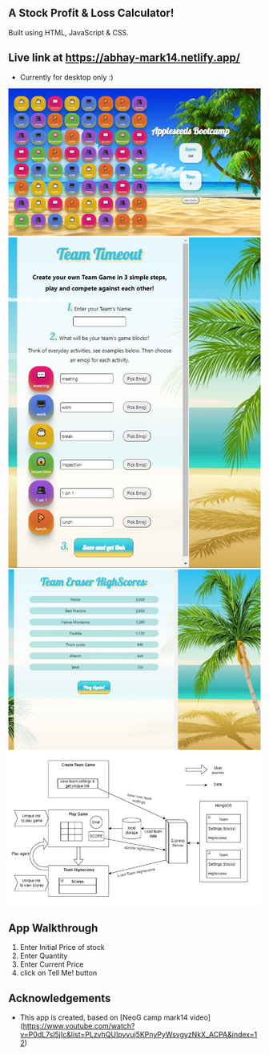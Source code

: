 ## A Stock Profit & Loss Calculator!

Built using HTML, JavaScript & CSS.

## Live link at https://abhay-mark14.netlify.app/

- Currently for desktop only :)

![Play game screenshot](https://github.com/sarit-chaet-hudis/team-timeout/blob/main/src/Assets/images/Screenshot2.JPG)
![Create new game screenshot](https://github.com/sarit-chaet-hudis/team-timeout/blob/main/src/Assets/images/Screenshot1.JPG)
![View highscores screenshot](https://github.com/sarit-chaet-hudis/team-timeout/blob/main/src/Assets/images/Screenshot3.JPG)
![Team Timout Flowchart](https://github.com/sarit-chaet-hudis/team-timeout/blob/main/src/Assets/images/team%20timeout-general%20flow.jpg)

## App Walkthrough

1. Enter Initial Price of stock
2. Enter Quantity
3. Enter Current Price
4. click on Tell Me! button

## Acknowledgements

- This app is created, based on [NeoG camp mark14 video] (https://www.youtube.com/watch?v=P0dL7sl5jIc&list=PLzvhQUIpvvuj5KPnyPyWsvgyzNkX_ACPA&index=12)
